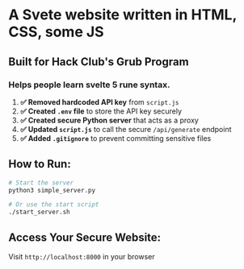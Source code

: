# A Svete website written in HTML, CSS, some JS
## Built for Hack Club's Grub Program
### Helps people learn svelte 5 rune syntax.

1. **✅ Removed hardcoded API key** from `script.js`
2. **✅ Created `.env` file** to store the API key securely
3. **✅ Created secure Python server** that acts as a proxy
4. **✅ Updated `script.js`** to call the secure `/api/generate` endpoint
5. **✅ Added `.gitignore`** to prevent committing sensitive files

## How to Run:

```bash
# Start the server
python3 simple_server.py

# Or use the start script
./start_server.sh
```

## Access Your Secure Website:
Visit `http://localhost:8000` in your browser

